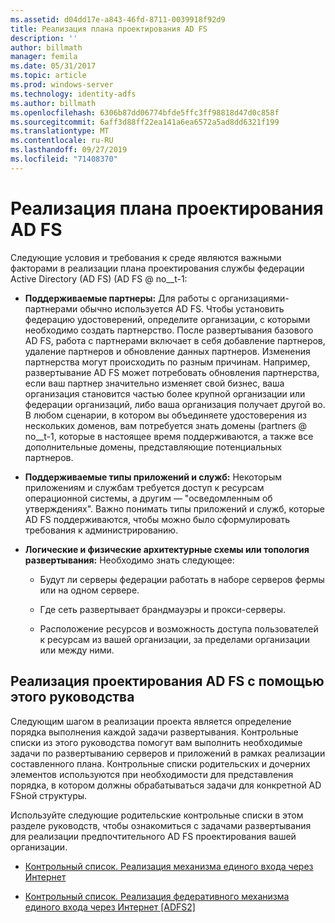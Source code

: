 ```yaml
---
ms.assetid: d04dd17e-a843-46fd-8711-0039918f92d9
title: Реализация плана проектирования AD FS
description: ''
author: billmath
manager: femila
ms.date: 05/31/2017
ms.topic: article
ms.prod: windows-server
ms.technology: identity-adfs
ms.author: billmath
ms.openlocfilehash: 6306b87dd06774bfde5ffc3ff98818d47d0c858f
ms.sourcegitcommit: 6aff3d88ff22ea141a6ea6572a5ad8dd6321f199
ms.translationtype: MT
ms.contentlocale: ru-RU
ms.lasthandoff: 09/27/2019
ms.locfileid: "71408370"
---
```

# <a name="implementing-your-ad-fs-design-plan"></a>Реализация плана проектирования AD FS

Следующие условия и требования к среде являются важными факторами в реализации плана проектирования службы федерации Active Directory (AD FS) \(AD FS @ no__t-1:  
  
-   **Поддерживаемые партнеры:** Для работы с организациями-партнерами обычно используется AD FS. Чтобы установить федерацию удостоверений, определите организации, с которыми необходимо создать партнерство. После развертывания базового AD FS, работа с партнерами включает в себя добавление партнеров, удаление партнеров и обновление данных партнеров. Изменения партнерства могут происходить по разным причинам. Например, развертывание AD FS может потребовать обновления партнерства, если ваш партнер значительно изменяет свой бизнес, ваша организация становится частью более крупной организации или федерации организаций, либо ваша организация получает другой во. В любом сценарии, в котором вы объединяете удостоверения из нескольких доменов, вам потребуется знать домены \(partners @ no__t-1, которые в настоящее время поддерживаются, а также все дополнительные домены, представляющие потенциальных партнеров.  
  
-   **Поддерживаемые типы приложений и служб:** Некоторым приложениям и службам требуется доступ к ресурсам операционной системы, а другим — "осведомленным об утверждениях". Важно понимать типы приложений и служб, которые AD FS поддерживаются, чтобы можно было сформулировать требования к администрированию.  
  
-   **Логические и физические архитектурные схемы или топология развертывания:** Необходимо знать следующее:  
  
    -   Будут ли серверы федерации работать в наборе серверов фермы или на одном сервере.  
  
    -   Где сеть развертывает брандмауэры и прокси-серверы.  
  
    -   Расположение ресурсов и возможность доступа пользователей к ресурсам из вашей организации, за пределами организации или между ними.  
  
## <a name="how-to-implement-your-ad-fs-design-using-this-guide"></a>Реализация проектирования AD FS с помощью этого руководства  
Следующим шагом в реализации проекта является определение порядка выполнения каждой задачи развертывания. Контрольные списки из этого руководства помогут вам выполнить необходимые задачи по развертыванию серверов и приложений в рамках реализации составленного плана. Контрольные списки родительских и дочерних элементов используются при необходимости для представления порядка, в котором должны обрабатываться задачи для конкретной AD FSной структуры.  
  
Используйте следующие родительские контрольные списки в этом разделе руководств, чтобы ознакомиться с задачами развертывания для реализации предпочтительного AD FS проектирования вашей организации.  
  
-   [Контрольный список. Реализация механизма единого входа через Интернет](Checklist--Implementing-a-Web-SSO-Design.md)  
  
-   [Контрольный список. Реализация федеративного механизма единого входа через Интернет [ADFS2]](Checklist--Implementing-a-Federated-Web-SSO-Design.md)  
